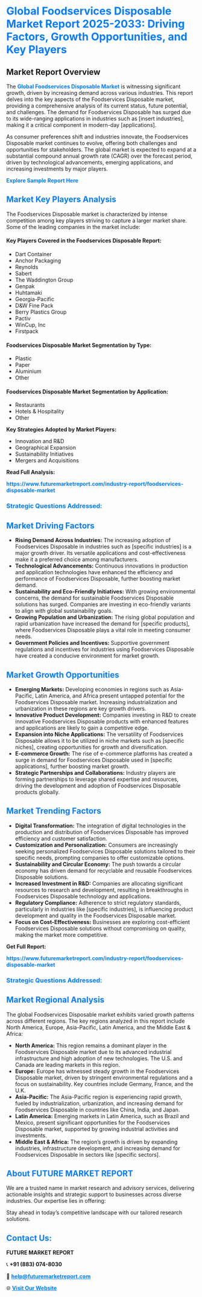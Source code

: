 <h1 style="color: #007BFF;">Global Foodservices Disposable Market Report 2025-2033: Driving Factors, Growth Opportunities, and Key Players</h1>

<section id="overview">
<h2>Market Report Overview</h2>
<p>The <a href="https://www.futuremarketreport.com/industry-report/foodservices-disposable-market" style="color: #007BFF; text-decoration: none;"><strong>Global Foodservices Disposable Market</strong></a> is witnessing significant growth, driven by increasing demand across various industries. This report delves into the key aspects of the Foodservices Disposable market, providing a comprehensive analysis of its current status, future potential, and challenges. The demand for Foodservices Disposable has surged due to its wide-ranging applications in industries such as [insert industries], making it a critical component in modern-day [applications].</p>
<p>As consumer preferences shift and industries innovate, the Foodservices Disposable market continues to evolve, offering both challenges and opportunities for stakeholders. The global market is expected to expand at a substantial compound annual growth rate (CAGR) over the forecast period, driven by technological advancements, emerging applications, and increasing investments by major players.</p>
</section>

<section id="overview">
<p><a href="https://www.futuremarketreport.com/request-sample/reportId=51549" style="color: #007BFF; text-decoration: none;"><strong>Explore Sample Report Here</strong></a></p>
</section>

<section id="key-players">
<h2 style="color: #007BFF;">Market Key Players Analysis</h2>
<p>The Foodservices Disposable market is characterized by intense competition among key players striving to capture a larger market share. Some of the leading companies in the market include:</p>
<h4>Key Players Covered in the Foodservices Disposable Report:</h4>
<ul><li>Dart Container</li><li>Anchor Packaging</li><li>Reynolds</li><li>Sabert</li><li>The Waddington Group</li><li>Genpak</li><li>Huhtamaki</li><li>Georgia-Pacific</li><li>D&amp;W Fine Pack</li><li>Berry Plastics Group</li><li>Pactiv</li><li>WinCup, Inc</li><li>Firstpack</li></ul>
<h4>Foodservices Disposable Market Segmentation by Type:</h4>
<ul><li>Plastic</li><li>Paper</li><li>Aluminium</li><li>Other</li></ul>

<h4>Foodservices Disposable Market Segmentation by Application:</h4>
<ul><li>Restaurants</li><li>Hotels &amp; Hospitality</li><li>Other</li></ul>
<p><strong>Key Strategies Adopted by Market Players:</strong></p>
<ul>
<li>Innovation and R&D</li>
<li>Geographical Expansion</li>
<li>Sustainability Initiatives</li>
<li>Mergers and Acquisitions</li>
</ul>
</section>

<section>
<p><strong>Read Full Analysis: </strong></p><a href="https://www.futuremarketreport.com/industry-report/foodservices-disposable-market" style="color: #007BFF; text-decoration: none;"><strong>https://www.futuremarketreport.com/industry-report/foodservices-disposable-market</strong></a>
<h3 style="color: #007BFF;">Strategic Questions Addressed:</h3>
</section>

<section id="driving-factors">
<h2 style="color: #007BFF;">Market Driving Factors</h2>
<ul>
<li><strong>Rising Demand Across Industries:</strong> The increasing adoption of Foodservices Disposable in industries such as [specific industries] is a major growth driver. Its versatile applications and cost-effectiveness make it a preferred choice among manufacturers.</li>
<li><strong>Technological Advancements:</strong> Continuous innovations in production and application technologies have enhanced the efficiency and performance of Foodservices Disposable, further boosting market demand.</li>
<li><strong>Sustainability and Eco-Friendly Initiatives:</strong> With growing environmental concerns, the demand for sustainable Foodservices Disposable solutions has surged. Companies are investing in eco-friendly variants to align with global sustainability goals.</li>
<li><strong>Growing Population and Urbanization:</strong> The rising global population and rapid urbanization have increased the demand for [specific products], where Foodservices Disposable plays a vital role in meeting consumer needs.</li>
<li><strong>Government Policies and Incentives:</strong> Supportive government regulations and incentives for industries using Foodservices Disposable have created a conducive environment for market growth.</li>
</ul>
</section>

<section id="growth-opportunities">
<h2 style="color: #007BFF;">Market Growth Opportunities</h2>
<ul>
<li><strong>Emerging Markets:</strong> Developing economies in regions such as Asia-Pacific, Latin America, and Africa present untapped potential for the Foodservices Disposable market. Increasing industrialization and urbanization in these regions are key growth drivers.</li>
<li><strong>Innovative Product Development:</strong> Companies investing in R&D to create innovative Foodservices Disposable products with enhanced features and applications are likely to gain a competitive edge.</li>
<li><strong>Expansion into Niche Applications:</strong> The versatility of Foodservices Disposable allows it to be utilized in niche markets such as [specific niches], creating opportunities for growth and diversification.</li>
<li><strong>E-commerce Growth:</strong> The rise of e-commerce platforms has created a surge in demand for Foodservices Disposable used in [specific applications], further boosting market growth.</li>
<li><strong>Strategic Partnerships and Collaborations:</strong> Industry players are forming partnerships to leverage shared expertise and resources, driving the development and adoption of Foodservices Disposable products globally.</li>
</ul>
</section>

<section id="trending-factors">
<h2 style="color: #007BFF;">Market Trending Factors</h2>
<ul>
<li><strong>Digital Transformation:</strong> The integration of digital technologies in the production and distribution of Foodservices Disposable has improved efficiency and customer satisfaction.</li>
<li><strong>Customization and Personalization:</strong> Consumers are increasingly seeking personalized Foodservices Disposable solutions tailored to their specific needs, prompting companies to offer customizable options.</li>
<li><strong>Sustainability and Circular Economy:</strong> The push towards a circular economy has driven demand for recyclable and reusable Foodservices Disposable solutions.</li>
<li><strong>Increased Investment in R&D:</strong> Companies are allocating significant resources to research and development, resulting in breakthroughs in Foodservices Disposable technology and applications.</li>
<li><strong>Regulatory Compliance:</strong> Adherence to strict regulatory standards, particularly in industries like [specific industries], is influencing product development and quality in the Foodservices Disposable market.</li>
<li><strong>Focus on Cost-Effectiveness:</strong> Businesses are exploring cost-efficient Foodservices Disposable solutions without compromising on quality, making the market more competitive.</li>
</ul>
</section>

<section>
<p><strong>Get Full Report: </strong></p><a href="https://www.futuremarketreport.com/industry-report/foodservices-disposable-market" style="color: #007BFF; text-decoration: none;"><strong>https://www.futuremarketreport.com/industry-report/foodservices-disposable-market</strong></a>
<h3 style="color: #007BFF;">Strategic Questions Addressed:</h3>
</section>


<section id="regional-analysis">
<h2 style="color: #007BFF;">Market Regional Analysis</h2>
<p>The global Foodservices Disposable market exhibits varied growth patterns across different regions. The key regions analyzed in this report include North America, Europe, Asia-Pacific, Latin America, and the Middle East & Africa:</p>
<ul>
<li><strong>North America:</strong> This region remains a dominant player in the Foodservices Disposable market due to its advanced industrial infrastructure and high adoption of new technologies. The U.S. and Canada are leading markets in this region.</li>
<li><strong>Europe:</strong> Europe has witnessed steady growth in the Foodservices Disposable market, driven by stringent environmental regulations and a focus on sustainability. Key countries include Germany, France, and the U.K.</li>
<li><strong>Asia-Pacific:</strong> The Asia-Pacific region is experiencing rapid growth, fueled by industrialization, urbanization, and increasing demand for Foodservices Disposable in countries like China, India, and Japan.</li>
<li><strong>Latin America:</strong> Emerging markets in Latin America, such as Brazil and Mexico, present significant opportunities for the Foodservices Disposable market, supported by growing industrial activities and investments.</li>
<li><strong>Middle East & Africa:</strong> The region’s growth is driven by expanding industries, infrastructure development, and increasing demand for Foodservices Disposable in sectors like [specific sectors].</li>
</ul>
</section>

<footer>
<h2 style="color: #007BFF;">About FUTURE MARKET REPORT</h2>
<p>We are a trusted name in market research and advisory services, delivering actionable insights and strategic support to businesses across diverse industries. Our expertise lies in offering:</p>

<p>Stay ahead in today’s competitive landscape with our tailored research solutions.</p>

<h2 style="color: #007BFF;">Contact Us:</h2>
<p><strong>FUTURE MARKET REPORT</strong></p>
<p>📞 <strong>+91 (883) 074-8030</strong></p>
<p>📧 <strong><a href="mailto:help@futuremarketreport.com" style="color: #007BFF;">help@futuremarketreport.com</a></strong></p>
<p>🌐 <strong><a href="https://www.futuremarketreport.com/" style="color: #007BFF;">Visit Our Website</a></strong></p>
</footer>